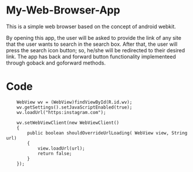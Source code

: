 # My-Web-Browser-App

   This is a simple web browser based on the concept of android webkit.
   
   
   By opening this app, the user will be asked to provide the link of any site that the user wants to search in the search box.
   After that, the user will press the search icon button; so, he/she will be redirected to their desired link. The app has back and forward button functionality       implementeed through goback and goforward methods.
   
   # Code
      
        
       
        WebView wv = (WebView)findViewById(R.id.wv);
        wv.getSettings().setJavaScriptEnabled(true);
        wv.loadUrl("https:instagram.com");

        wv.setWebViewClient(new WebViewClient()
        {
            public boolean shouldOverrideUrlLoading( WebView view, String url)
            {
                view.loadUrl(url);
                return false;
            }
        });
   
